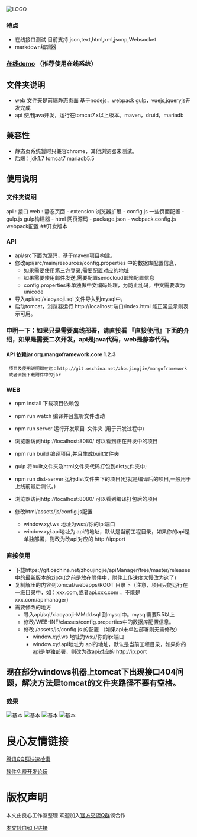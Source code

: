 ![LOGO](http://www.xiaoyaoji.com.cn/assets/img/logo/full.png)

### 特点
   * 在线接口测试 目前支持 json,text,html,xml,jsonp,Websocket
   * markdown编辑器

### [在线demo](http://u.720life.cn/g/2a2168f0064c9195fd04077a56e627b29f23f2b2a8e42844bd9a052944fd15c8) （推荐使用在线系统）
	
## 文件夹说明
* web 文件夹是前端静态页面 基于nodejs，webpack gulp，vuejs,jqueryjs开发完成
* api 使用java开发，运行在tomcat7.x以上版本。maven，druid，mariadb

## 兼容性
* 静态页系统暂时只兼容chrome，其他浏览器未测试。
* 后端：jdk1.7 tomcat7  mariadb5.5


## 使用说明
### 文件夹说明
 api : 接口
 web : 静态页面
    - extension:浏览器扩展
    - config.js 一些页面配置
    - gulp.js   gulp构建器
    - html 网页源码
    - package.json 
    - webpack.config.js webpack配置
##开发版本
### API
 * api/src下面为源码，基于maven项目构建。
 * 修改api/src/main/resources/config.properties 中的数据库配置信息，
    * 如果需要使用第三方登录,需要配置对应的地址
    * 如果需要使用邮件发送,需要配置sendcloud邮箱配置信息
    * config.properties未单独做中文编码处理，为防止乱码，中文需要改为unicode
 * 导入api/sql/xiaoyaoji.sql 文件导入到mysql中，
 * 启动tomcat，浏览器运行 http://localhost:端口/index.html 能正常显示则表示可用。

### 申明一下：如果只是需要离线部署，请直接看 『直接使用』下面的介绍，如果是需要二次开发，api是java代码，web是静态代码。

#### API 依赖jar  org.mangoframework.core 1.2.3
     项目及使用说明都在这：http://git.oschina.net/zhoujingjie/mangoframework
     或者直接下载附件中的jar
### WEB
  * npm install 下载项目依赖包 
  * npm run watch 编译并且监听文件改动
  * npm run server 运行开发项目-文件夹 (用于开发过程中)
  * 浏览器访问http://localhost:8080/ 可以看到正在开发中的项目

  * npm run build 编译项目,并且生成built文件夹
  * gulp 将built文件夹及html文件夹代码打包到dist文件夹中;
  * npm run dist-server 运行dist文件夹下的项目(也就是编译后的项目,一般用于上线前最后测试。)
  * 浏览器访问http://localhost:8080/ 可以看到编译打包后的项目

  * 修改html/assets/js/config.js配置
      * window._xyj_.ws 地址为ws://你的ip:端口
      * window._xyj_.api地址为 api的地址，默认是当前工程目录，如果你的api是单独部署，则改为改api对应的 http://ip:port 

### 直接使用

   *  下载https://git.oschina.net/zhoujingjie/apiManager/tree/master/releases 中的最新版本的zip包(之前是放在附件中，附件上传速度太慢改为这了)
   * 复制解压的内容到tomcat/webapps/ROOT 目录下（注意，项目只能运行在一级目录中，如：xxx.com,或者api.xxx.com ，不能是xxx.com/apimanager）
   * 需要修改的地方
       *  导入api/sql/xiaoyaoji-MMdd.sql 到mysql中。mysql需要5.5以上
       *  修改/WEB-INF/classes/config.properties中的数据库配置信息。
       *  修改 /assets/js/config.js 的配置 （如果api未单独部署则无需修改）
           * window._xyj_.ws 地址为ws://你的ip:端口
           * window._xyj_.api地址为 api的地址，默认是当前工程目录，如果你的api是单独部署，则改为改api对应的 http://ip:port 



## 现在部分windows机器上tomcat下出现接口404问题，解决方法是tomcat的文件夹路径不要有空格。

### 效果
![基本](img/basic.png)
![基本](img/third1.png)
![基本](img/third2.png)
![基本](img/ws.png)
    


 # 良心友情链接

[腾讯QQ群快速检索](http://u.720life.cn/s/8cf73f7c)

[软件免费开发论坛](http://u.720life.cn/s/bbb01dc0)

# 版权声明 

本文由良心工作室整理 欢迎加入[官方交流Q群](https://u.720life.cn/s/f2316816)谈合作

[本文转自如下链接](http://u.720life.cn/g/2e71d0f0a5c601172267ba20d3a43c6e27db96ff7b76b59091914c6ff2f63289c3f2522490fd98237d3c889cb220073889dd5ba670d4b6220c82811127084043)